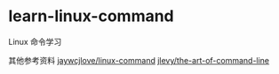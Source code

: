 # learn-linux-command
Linux 命令学习

其他参考资料
[jaywcjlove/linux-command](https://github.com/jaywcjlove/linux-command/blob/master/README.md)
[jlevy/the-art-of-command-line](https://github.com/jlevy/the-art-of-command-line)
